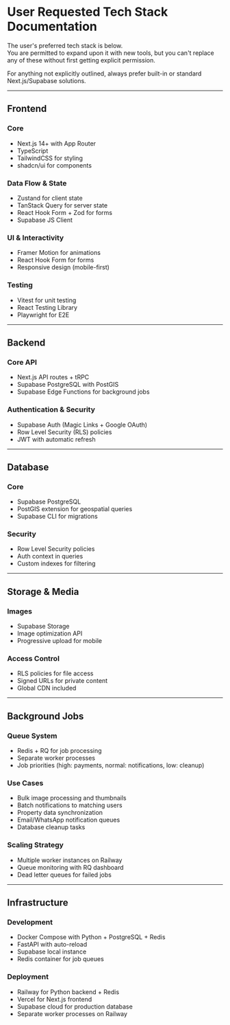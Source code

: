 # User Requested Tech Stack Documentation

The user's preferred tech stack is below.  
You are permitted to expand upon it with new tools, but you can't replace any of these without first getting explicit permission.

For anything not explicitly outlined, always prefer built-in or standard Next.js/Supabase solutions.

---

## Frontend

### Core
- Next.js 14+ with App Router
- TypeScript
- TailwindCSS for styling
- shadcn/ui for components

### Data Flow & State
- Zustand for client state
- TanStack Query for server state
- React Hook Form + Zod for forms
- Supabase JS Client

### UI & Interactivity
- Framer Motion for animations
- React Hook Form for forms
- Responsive design (mobile-first)

### Testing
- Vitest for unit testing
- React Testing Library
- Playwright for E2E

---

## Backend

### Core API
- Next.js API routes + tRPC
- Supabase PostgreSQL with PostGIS
- Supabase Edge Functions for background jobs

### Authentication & Security
- Supabase Auth (Magic Links + Google OAuth)
- Row Level Security (RLS) policies
- JWT with automatic refresh

---

## Database

### Core
- Supabase PostgreSQL
- PostGIS extension for geospatial queries
- Supabase CLI for migrations

### Security
- Row Level Security policies
- Auth context in queries
- Custom indexes for filtering

---

## Storage & Media

### Images
- Supabase Storage
- Image optimization API
- Progressive upload for mobile

### Access Control
- RLS policies for file access
- Signed URLs for private content
- Global CDN included

---

## Background Jobs

### Queue System
- Redis + RQ for job processing
- Separate worker processes
- Job priorities (high: payments, normal: notifications, low: cleanup)

### Use Cases
- Bulk image processing and thumbnails
- Batch notifications to matching users
- Property data synchronization
- Email/WhatsApp notification queues
- Database cleanup tasks

### Scaling Strategy
- Multiple worker instances on Railway
- Queue monitoring with RQ dashboard
- Dead letter queues for failed jobs

---

## Infrastructure

### Development
- Docker Compose with Python + PostgreSQL + Redis
- FastAPI with auto-reload
- Supabase local instance
- Redis container for job queues

### Deployment
- Railway for Python backend + Redis
- Vercel for Next.js frontend
- Supabase cloud for production database
- Separate worker processes on Railway